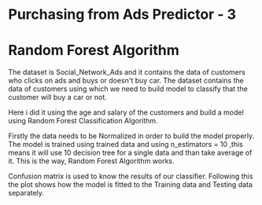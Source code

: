 # Purchasing from Ads Predictor - 3
# Random Forest Algorithm
The dataset is Social_Network_Ads and it contains the data of customers who clicks on ads and buys or doesn't buy car. 
The dataset contains the data of customers using which we need to build model to classify that the customer will buy a car or not.

Here i did it using the age and salary of the customers and build a model using Random Forest Classification Algorithm.

Firstly the data needs to be Normalized in order to build the model properly. The model is trained using trained data and using n_estimators = 10
,this means it will use 10 decision tree for a single data and than take average of it. This is the way, Random Forest Algorithm works.

Confusion matrix is used to know the results of our classifier. Following this the plot shows how the model is fitted to the Training data 
and Testing data separately.
